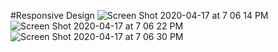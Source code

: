#Responsive Design
![Screen Shot 2020-04-17 at 7 06 14 PM](https://user-images.githubusercontent.com/44631396/79620690-b79f8000-80de-11ea-8247-8f1617a8f1ef.png)
![Screen Shot 2020-04-17 at 7 06 22 PM](https://user-images.githubusercontent.com/44631396/79620693-b8d0ad00-80de-11ea-9f09-3b2042bfa383.png)
![Screen Shot 2020-04-17 at 7 06 30 PM](https://user-images.githubusercontent.com/44631396/79620694-b8d0ad00-80de-11ea-97f1-89e194a31487.png)
